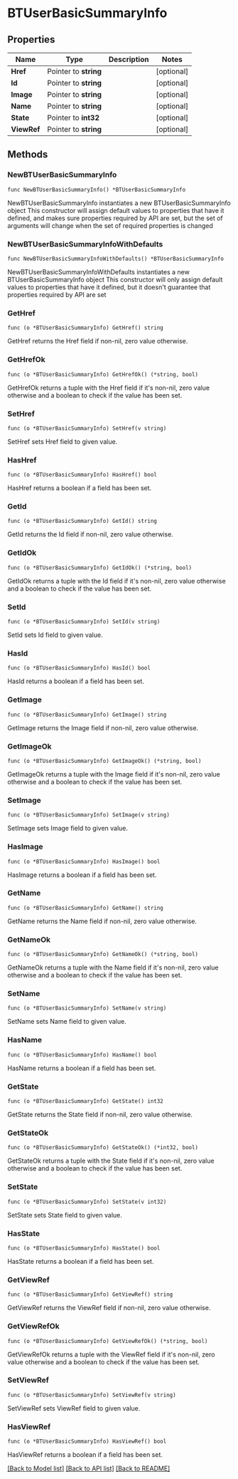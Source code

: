 # BTUserBasicSummaryInfo

## Properties

Name | Type | Description | Notes
------------ | ------------- | ------------- | -------------
**Href** | Pointer to **string** |  | [optional] 
**Id** | Pointer to **string** |  | [optional] 
**Image** | Pointer to **string** |  | [optional] 
**Name** | Pointer to **string** |  | [optional] 
**State** | Pointer to **int32** |  | [optional] 
**ViewRef** | Pointer to **string** |  | [optional] 

## Methods

### NewBTUserBasicSummaryInfo

`func NewBTUserBasicSummaryInfo() *BTUserBasicSummaryInfo`

NewBTUserBasicSummaryInfo instantiates a new BTUserBasicSummaryInfo object
This constructor will assign default values to properties that have it defined,
and makes sure properties required by API are set, but the set of arguments
will change when the set of required properties is changed

### NewBTUserBasicSummaryInfoWithDefaults

`func NewBTUserBasicSummaryInfoWithDefaults() *BTUserBasicSummaryInfo`

NewBTUserBasicSummaryInfoWithDefaults instantiates a new BTUserBasicSummaryInfo object
This constructor will only assign default values to properties that have it defined,
but it doesn't guarantee that properties required by API are set

### GetHref

`func (o *BTUserBasicSummaryInfo) GetHref() string`

GetHref returns the Href field if non-nil, zero value otherwise.

### GetHrefOk

`func (o *BTUserBasicSummaryInfo) GetHrefOk() (*string, bool)`

GetHrefOk returns a tuple with the Href field if it's non-nil, zero value otherwise
and a boolean to check if the value has been set.

### SetHref

`func (o *BTUserBasicSummaryInfo) SetHref(v string)`

SetHref sets Href field to given value.

### HasHref

`func (o *BTUserBasicSummaryInfo) HasHref() bool`

HasHref returns a boolean if a field has been set.

### GetId

`func (o *BTUserBasicSummaryInfo) GetId() string`

GetId returns the Id field if non-nil, zero value otherwise.

### GetIdOk

`func (o *BTUserBasicSummaryInfo) GetIdOk() (*string, bool)`

GetIdOk returns a tuple with the Id field if it's non-nil, zero value otherwise
and a boolean to check if the value has been set.

### SetId

`func (o *BTUserBasicSummaryInfo) SetId(v string)`

SetId sets Id field to given value.

### HasId

`func (o *BTUserBasicSummaryInfo) HasId() bool`

HasId returns a boolean if a field has been set.

### GetImage

`func (o *BTUserBasicSummaryInfo) GetImage() string`

GetImage returns the Image field if non-nil, zero value otherwise.

### GetImageOk

`func (o *BTUserBasicSummaryInfo) GetImageOk() (*string, bool)`

GetImageOk returns a tuple with the Image field if it's non-nil, zero value otherwise
and a boolean to check if the value has been set.

### SetImage

`func (o *BTUserBasicSummaryInfo) SetImage(v string)`

SetImage sets Image field to given value.

### HasImage

`func (o *BTUserBasicSummaryInfo) HasImage() bool`

HasImage returns a boolean if a field has been set.

### GetName

`func (o *BTUserBasicSummaryInfo) GetName() string`

GetName returns the Name field if non-nil, zero value otherwise.

### GetNameOk

`func (o *BTUserBasicSummaryInfo) GetNameOk() (*string, bool)`

GetNameOk returns a tuple with the Name field if it's non-nil, zero value otherwise
and a boolean to check if the value has been set.

### SetName

`func (o *BTUserBasicSummaryInfo) SetName(v string)`

SetName sets Name field to given value.

### HasName

`func (o *BTUserBasicSummaryInfo) HasName() bool`

HasName returns a boolean if a field has been set.

### GetState

`func (o *BTUserBasicSummaryInfo) GetState() int32`

GetState returns the State field if non-nil, zero value otherwise.

### GetStateOk

`func (o *BTUserBasicSummaryInfo) GetStateOk() (*int32, bool)`

GetStateOk returns a tuple with the State field if it's non-nil, zero value otherwise
and a boolean to check if the value has been set.

### SetState

`func (o *BTUserBasicSummaryInfo) SetState(v int32)`

SetState sets State field to given value.

### HasState

`func (o *BTUserBasicSummaryInfo) HasState() bool`

HasState returns a boolean if a field has been set.

### GetViewRef

`func (o *BTUserBasicSummaryInfo) GetViewRef() string`

GetViewRef returns the ViewRef field if non-nil, zero value otherwise.

### GetViewRefOk

`func (o *BTUserBasicSummaryInfo) GetViewRefOk() (*string, bool)`

GetViewRefOk returns a tuple with the ViewRef field if it's non-nil, zero value otherwise
and a boolean to check if the value has been set.

### SetViewRef

`func (o *BTUserBasicSummaryInfo) SetViewRef(v string)`

SetViewRef sets ViewRef field to given value.

### HasViewRef

`func (o *BTUserBasicSummaryInfo) HasViewRef() bool`

HasViewRef returns a boolean if a field has been set.


[[Back to Model list]](../README.md#documentation-for-models) [[Back to API list]](../README.md#documentation-for-api-endpoints) [[Back to README]](../README.md)


